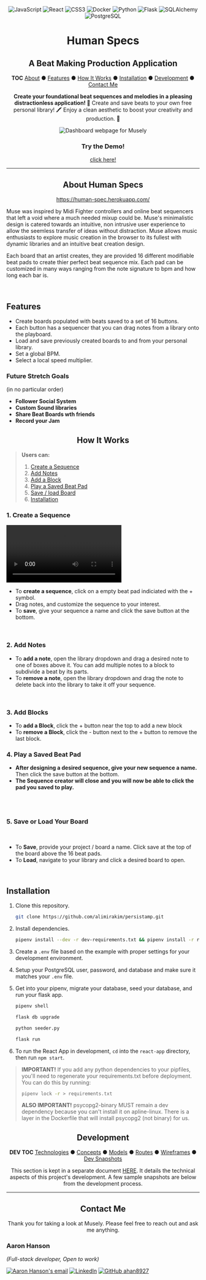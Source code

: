 <div align="center">

![JavaScript](https://img.shields.io/badge/-JavaScript-f7df1e?style=flat-square&logo=JavaScript&logoColor=black)
![React](https://img.shields.io/badge/-React-61dafb?style=flat-square&logo=React&logoColor=white)
![CSS3](https://img.shields.io/badge/-CSS3-1572b6?style=flat-square&logo=CSS3&logoColor=white)
![Docker](https://img.shields.io/badge/-Docker-2496ed?style=flat-square&logo=Docker&logoColor=white)
![Python](https://img.shields.io/badge/-Python-3776ab?style=flat-square&logo=Python&logoColor=white)
![Flask](https://img.shields.io/badge/-Flask-black?style=flat-square&logo=Flask&logoColor=white)
![SQLAlchemy](https://img.shields.io/badge/-SQLAlchemy-d01f00?style=flat-square&logo=SQLAlchemy&logoColor=white)
![PostgreSQL](https://img.shields.io/badge/-PostgreSQL-336791?style=flat-square&logo=postgreSQL&logoColor=white)

# Human Specs
## A Beat Making Production Application

**TOC**
[About](#about-human-specs) ● [Features](#features) ● [How It Works](#how-it-works) ● [Installation](#installation) ● [Development](#development) ● [Contact Me](#contact-me)

**Create your foundational beat sequences and melodies in a pleasing distractionless application! 🌱**
Create and save beats to your own free personal library! 🖍️
Enjoy a clean aesthetic to boost your creativity and production. 💎


![Dashboard webpage for Musely](Documentation/Musely.PNG)


### Try the Demo!
<a href="https://musely.herokuapp.com/">
click here!
</a>

</div>

---

<div align="center">

## About Human Specs

[https://human-spec.herokuapp.com/ ](https://human-spec.herokuapp.com/)

</div>

Muse was inspired by Midi Fighter controllers and online beat sequencers that left a void where a much needed mixup could be.
Muse's minimalistic design is catered towards an intuitive, non intrusive user experience to allow the seemless transfer of ideas without distraction.
Muse allows music enthusiasts to explore music creation in the browser to its fullest with dynamic libraries and an intuitive beat creation design.

Each board that an artist creates, they are provided 16 different modifiable beat pads to create thier perfect beat sequence mix. Each pad can be customized in many ways ranging from the note signature to bpm and how long each bar is.

<br clear="both">

## Features
</div>

* Create boards populated with beats saved to a set of 16 buttons.
* Each button has a sequencer that you can drag notes from a library onto the playboard.
* Load and save previously created boards to and from your personal library.
* Set a global BPM.
* Select a local speed multiplier.

### Future Stretch Goals 
(in no particular order)
- **Follower Social System**
- **Custom Sound libraries**
- **Share Beat Boards wth friends**
- **Record your Jam**

<div align="center">

## How It Works

</div>

>
> **Users can:**
> 1. [Create a Sequence](#1-create-a-sequence)
> 2. [Add Notes](#2-add-notes)
> 3. [Add a Block](#3-add-blocks)
> 4. [Play a Saved Beat Pad](#4-play-a-saved-beatpad)
> 5. [Save / load Board](#5-save-or-load-your-board)
> 6. [Installation](#installation)
>

### 1. Create a Sequence
![Dashboard webpage for Musely](Documentation/creating_sequence_instructional.mp4)

- To **create a sequence**, click on a empty beat pad indiciated with the + symbol.
- Drag notes, and customize the sequence to your interest.
- To **save**, give your sequence a name and click the save button at the bottom.

<br clear="both">
<div align="center">
  <!-- <img src="readme/images/form-program2.png" alt="Program form" width="100%"> -->
</div>

### 2. Add Notes
<!-- <img src="readme/images/form-activity.PNG" alt="Activity form" width="50%" align="right"> -->

- To **add a note**, open the library dropdown and drag a desired note to one of boxes above it. You can add multiple notes to a block to subdivide a beat by its parts.
- To **remove a note**, open the library dropdown and drag the note to delete back into the library to take it off your sequence.
<br clear="both">

### 3. Add Blocks

- To **add a Block**, click the + button near the top to add a new block
- To **remove a Block**, click the - button next to the + button to remove the last block.

<!-- <img src="readme/images/activity-row.png" alt="A activity row with stamps indicating fulfilled days." width="100%"> -->


### 4. Play a Saved Beat Pad
<!-- <img src="readme/images/activity-history-3.PNG" alt="Line graph" width="48%" align="right"> -->

- **After designing a desired sequence, give your new sequence a name.** Then click the save button at the bottom.
- **The Sequence creator will close and you will now be able to click the pad you saved to play.**

<br>
<div align="center">
<!-- <img src="readme/images/activity-details-page.PNG" alt="Line graph" width="100%"> -->
</div>

<br clear="both">

### 5. Save or Load Your Board

<div align="center">
<!-- <img src="readme/images/program-header.png" alt="Reward shop button in the top-left corner of program card" title=""Reward shop button in the top-left corner of program card"> -->
</div>
<!-- <img src="readme/images/form-reward.PNG" alt="Reward form" align="right" width="50%"> -->
<br>

- To **Save**, provide your project / board a name. Click save at the top of the board above the 16 beat pads.
- To **Load**, navigate to your library and click a desired board to open.

<br clear="both">

<div align="center">
<!-- <img src="readme/images/reward-certificate-2.PNG" alt="Reward certificate for ice cream" width="48%"> -->
<!-- <img src="readme/images/reward-certificate-3.PNG" alt="Reward certificate for a new bike" width="48%"> -->
<!-- <img src="readme/images/reward-page.PNG" alt="Reward shop page screenshot" width="100%"> -->
</div>

## Installation

</div>

1. Clone this repository.

   ```bash
   git clone https://github.com/alimirakim/persistamp.git
   ```

2. Install dependencies.

      ```bash
      pipenv install --dev -r dev-requirements.txt && pipenv install -r requirements.txt
      ```

3. Create a `.env` file based on the example with proper settings for your
   development environment.

4. Setup your PostgreSQL user, password, and database and make sure it matches your `.env` file.

5. Get into your pipenv, migrate your database, seed your database, and run your flask app.

   ```bash
   pipenv shell
   ```

   ```bash
   flask db upgrade
   ```

   ```bash
   python seeder.py
   ```

   ```bash
   flask run
   ```

6. To run the React App in development, `cd` into the `react-app` directory, then run `npm start`.

>
> **IMPORTANT!**
>    If you add any python dependencies to your pipfiles, you'll need to regenerate your requirements.txt before deployment.
>    You can do this by running:
>
>    ```bash
>    pipenv lock -r > requirements.txt
>    ```
>
> **ALSO IMPORTANT!**
>    psycopg2-binary MUST remain a dev dependency because you can't install it on apline-linux.
>    There is a layer in the Dockerfile that will install psycopg2 (not binary) for us.
>


<div align="center">

  ## Development

  **DEV TOC**
  [Technologies](Documentation/development.md#technologies) ● [Concepts](Documentation/development.md#concepts) ● [Models](Documentation/development.md#models) ● [Routes](Documentation/development.md#routes) ● [Wireframes](Documentation/development.md#wireframes) ● [Dev Snapshots](Documentation/development.md#development-snapshots)

  This section is kept in a separate document [HERE](Documentation/development.md).
  It details the technical aspects of this project's development.
  A few sample snapshots are below from the development process.

  <!-- <img src="readme/images/dev-2.PNG" height="200px">
  <img src="readme/images/dev-10.PNG" height="200px">
  <img src="readme/images/dev-9.PNG" height="200px"> -->

</div>

---

<div align="center">

  ## Contact Me

  Thank you for taking a look at Musely.
  Please feel free to reach out and ask me anything.

</div>

### Aaron Hanson
*(Full-stack developer, Open to work)*
<!-- <a href="readme/Aaron Hanson resume(v2.0).pdf" download>![Resume PDF](https://img.shields.io/badge/-Resume-f00?style=flat-square&logo=adobe-acrobat-reader&logoColor=white)</a> -->
[![Aaron Hanson's email](https://img.shields.io/badge/aaron.hanson.brb@gmail.com-f4b400?style=flat-square&logo=gmail&logoColor=black&link=mailto:aaron.hanson.brb@gmail.com)](mailto:aaron.hanson.brb@gmail.com)
[![LinkedIn](https://img.shields.io/badge/-LinkedIn-0077b5?style=flat-square&logo=Linkedin&logoColor=white&link=https://www.linkedin.com/in/aaron-hanson-brb/)](https://www.linkedin.com/in/aaron-hanson-brb/)
[![GitHub ahan8927](https://img.shields.io/github/followers/ahan8927?label=follow&style=social)](https://github.com/ahan8927)
